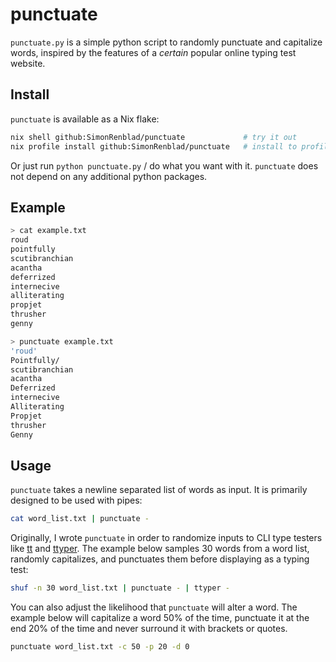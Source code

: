# punctuate

`punctuate.py` is a simple python script to randomly punctuate and capitalize words, inspired by the features of a *certain* popular online typing test website. 

## Install

`punctuate` is available as a Nix flake:

```bash
nix shell github:SimonRenblad/punctuate             # try it out
nix profile install github:SimonRenblad/punctuate   # install to profiles
```

Or just run `python punctuate.py` / do what you want with it. `punctuate` does not depend on any additional python packages.

## Example

```bash
> cat example.txt
roud
pointfully
scutibranchian
acantha
deferrized
internecive
alliterating
propjet
thrusher
genny
```
```bash
> punctuate example.txt
'roud'
Pointfully/
scutibranchian
acantha
Deferrized
internecive
Alliterating
Propjet
thrusher
Genny
```

## Usage

`punctuate` takes a newline separated list of words as input. It is primarily designed to be used with pipes:

```bash
cat word_list.txt | punctuate -
```

Originally, I wrote `punctuate` in order to randomize inputs to CLI type testers like [tt](https://github.com/lemnos/tt) and [ttyper](https://github.com/max-niederman/ttyper). The example below samples 30 words from a word list, randomly capitalizes, and punctuates them before displaying as a typing test:

```bash
shuf -n 30 word_list.txt | punctuate - | ttyper -
```

You can also adjust the likelihood that `punctuate` will alter a word. The example below will capitalize a word 50% of the time, punctuate it at the end 20% of the time and never surround it with brackets or quotes.

```bash
punctuate word_list.txt -c 50 -p 20 -d 0
```
